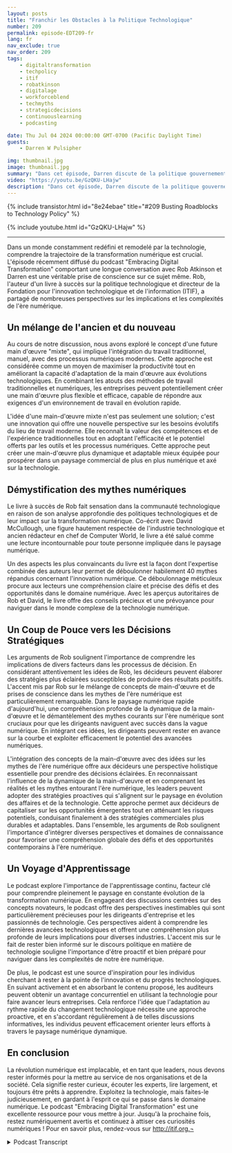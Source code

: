 ```yaml
---
layout: posts
title: "Franchir les Obstacles à la Politique Technologique"
number: 209
permalink: episode-EDT209-fr
lang: fr
nav_exclude: true
nav_order: 209
tags:
    - digitaltransformation
    - techpolicy
    - itif
    - robatkinson
    - digitalage
    - workforceblend
    - techmyths
    - strategicdecisions
    - continuouslearning
    - podcasting

date: Thu Jul 04 2024 00:00:00 GMT-0700 (Pacific Daylight Time)
guests:
    - Darren W Pulsipher

img: thumbnail.jpg
image: thumbnail.jpg
summary: "Dans cet épisode, Darren discute de la politique gouvernementale en matière de technologie avec Rob Atkinson, le président du Forum d'Innovation et de Technologie de l'Information, un groupe de réflexion basé à Washington D.C., qui conseille le gouvernement sur la politique en matière de technologie."
video: "https://youtu.be/GzQKU-LHajw"
description: "Dans cet épisode, Darren discute de la politique gouvernementale en matière de technologie avec Rob Atkinson, le président du Forum d'Innovation et de Technologie de l'Information, un groupe de réflexion basé à Washington D.C., qui conseille le gouvernement sur la politique en matière de technologie."
---
```


<div>
{% include transistor.html id="8e24ebae" title="#209 Busting Roadblocks to Technology Policy" %}

{% include youtube.html id="GzQKU-LHajw" %}
</div>

---

Dans un monde constamment redéfini et remodelé par la technologie, comprendre la trajectoire de la transformation numérique est crucial. L'épisode récemment diffusé du podcast "Embracing Digital Transformation" comportant une longue conversation avec Rob Atkinson et Darren est une véritable prise de conscience sur ce sujet même. Rob, l'auteur d'un livre à succès sur la politique technologique et directeur de la Fondation pour l'innovation technologique et de l'information (ITIF), a partagé de nombreuses perspectives sur les implications et les complexités de l'ère numérique.

## Un mélange de l'ancien et du nouveau

Au cours de notre discussion, nous avons exploré le concept d'une future main d'œuvre "mixte", qui implique l'intégration du travail traditionnel, manuel, avec des processus numériques modernes. Cette approche est considérée comme un moyen de maximiser la productivité tout en améliorant la capacité d'adaptation de la main d'œuvre aux évolutions technologiques. En combinant les atouts des méthodes de travail traditionnelles et numériques, les entreprises peuvent potentiellement créer une main d'œuvre plus flexible et efficace, capable de répondre aux exigences d'un environnement de travail en évolution rapide.

L'idée d'une main-d'œuvre mixte n'est pas seulement une solution; c'est une innovation qui offre une nouvelle perspective sur les besoins évolutifs du lieu de travail moderne. Elle reconnaît la valeur des compétences et de l'expérience traditionnelles tout en adoptant l'efficacité et le potentiel offerts par les outils et les processus numériques. Cette approche peut créer une main-d'œuvre plus dynamique et adaptable mieux équipée pour prospérer dans un paysage commercial de plus en plus numérique et axé sur la technologie.

## Démystification des mythes numériques

Le livre à succès de Rob fait sensation dans la communauté technologique en raison de son analyse approfondie des politiques technologiques et de leur impact sur la transformation numérique. Co-écrit avec David McCullough, une figure hautement respectée de l'industrie technologique et ancien rédacteur en chef de Computer World, le livre a été salué comme une lecture incontournable pour toute personne impliquée dans le paysage numérique.

Un des aspects les plus convaincants du livre est la façon dont l'expertise combinée des auteurs leur permet de déboulonner habilement 40 mythes répandus concernant l'innovation numérique. Ce déboulonnage méticuleux procure aux lecteurs une compréhension claire et précise des défis et des opportunités dans le domaine numérique. Avec les aperçus autoritaires de Rob et David, le livre offre des conseils précieux et une prévoyance pour naviguer dans le monde complexe de la technologie numérique.

## Un Coup de Pouce vers les Décisions Stratégiques

Les arguments de Rob soulignent l'importance de comprendre les implications de divers facteurs dans les processus de décision. En considérant attentivement les idées de Rob, les décideurs peuvent élaborer des stratégies plus éclairées susceptibles de produire des résultats positifs. L'accent mis par Rob sur le mélange de concepts de main-d'œuvre et de prises de conscience dans les mythes de l'ère numérique est particulièrement remarquable. Dans le paysage numérique rapide d'aujourd'hui, une compréhension profonde de la dynamique de la main-d'œuvre et le démantèlement des mythes courants sur l'ère numérique sont cruciaux pour que les dirigeants naviguent avec succès dans la vague numérique. En intégrant ces idées, les dirigeants peuvent rester en avance sur la courbe et exploiter efficacement le potentiel des avancées numériques.

L'intégration des concepts de la main-d'œuvre avec des idées sur les mythes de l'ère numérique offre aux décideurs une perspective holistique essentielle pour prendre des décisions éclairées. En reconnaissant l'influence de la dynamique de la main-d'œuvre et en comprenant les réalités et les mythes entourant l'ère numérique, les leaders peuvent adopter des stratégies proactives qui s'alignent sur le paysage en évolution des affaires et de la technologie. Cette approche permet aux décideurs de capitaliser sur les opportunités émergentes tout en atténuant les risques potentiels, conduisant finalement à des stratégies commerciales plus durables et adaptables. Dans l'ensemble, les arguments de Rob soulignent l'importance d'intégrer diverses perspectives et domaines de connaissance pour favoriser une compréhension globale des défis et des opportunités contemporains à l'ère numérique.

## Un Voyage d'Apprentissage

Le podcast explore l'importance de l'apprentissage continu, facteur clé pour comprendre pleinement le paysage en constante évolution de la transformation numérique. En engageant des discussions centrées sur des concepts novateurs, le podcast offre des perspectives inestimables qui sont particulièrement précieuses pour les dirigeants d'entreprise et les passionnés de technologie. Ces perspectives aident à comprendre les dernières avancées technologiques et offrent une compréhension plus profonde de leurs implications pour diverses industries. L'accent mis sur le fait de rester bien informé sur le discours politique en matière de technologie souligne l'importance d'être proactif et bien préparé pour naviguer dans les complexités de notre ère numérique.

De plus, le podcast est une source d'inspiration pour les individus cherchant à rester à la pointe de l'innovation et du progrès technologiques. En suivant activement et en absorbant le contenu proposé, les auditeurs peuvent obtenir un avantage concurrentiel en utilisant la technologie pour faire avancer leurs entreprises. Cela renforce l'idée que l'adaptation au rythme rapide du changement technologique nécessite une approche proactive, et en s'accordant régulièrement à de telles discussions informatives, les individus peuvent efficacement orienter leurs efforts à travers le paysage numérique dynamique.

## En conclusion

La révolution numérique est implacable, et en tant que leaders, nous devons rester informés pour la mettre au service de nos organisations et de la société. Cela signifie rester curieux, écouter les experts, lire largement, et toujours être prêts à apprendre. Exploitez la technologie, mais faites-le judicieusement, en gardant à l'esprit ce qui se passe dans le domaine numérique. Le podcast "Embracing Digital Transformation" est une excellente ressource pour vous mettre à jour. Jusqu'à la prochaine fois, restez numériquement avertis et continuez à attiser ces curiosités numériques ! Pour en savoir plus, rendez-vous sur http://itif.org.¬



<details>
<summary> Podcast Transcript </summary>

<p></p>

</details>
